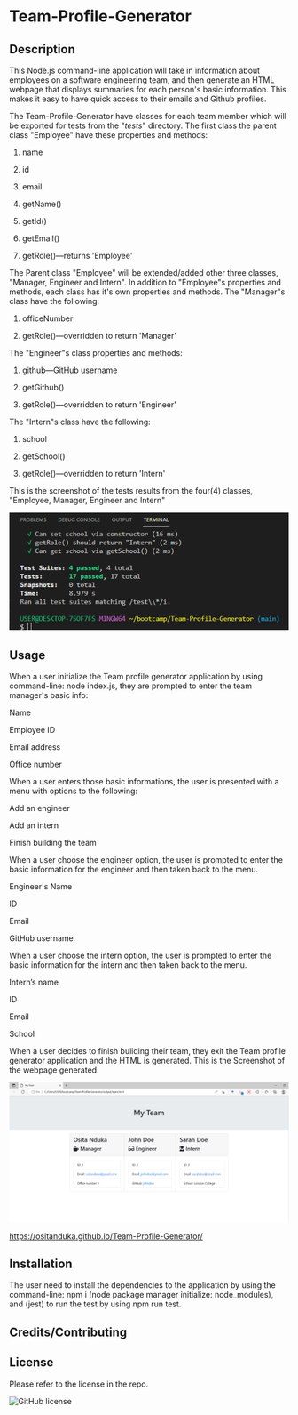 # Team-Profile-Generator

## Description

This Node.js command-line application will take in information about employees on a software engineering team, and then generate an HTML webpage that displays summaries for each person's basic information.  This makes it easy to have quick access to their emails and Github profiles.

The Team-Profile-Generator have classes for each team member which will be exported for tests from the "_tests_" directory. The first class the parent class "Employee" have these properties and methods:

1. name

2. id

3. email

4. getName()

5. getId()

6. getEmail()

7. getRole()—returns 'Employee'

The Parent class "Employee" will be extended/added other three classes, "Manager, Engineer and Intern".  In addition to "Employee"s properties and methods, each class has it's own properties and methods.  The "Manager"s class have the following:

1. officeNumber

2. getRole()—overridden to    return 'Manager'

The "Engineer"s class properties and methods:

1. github—GitHub username

2. getGithub()

3. getRole()—overridden to return 'Engineer'

The "Intern"s class have the following:

1. school

2. getSchool()

3. getRole()—overridden to return 'Intern'

This is the screenshot of the tests results from the four(4) classes, "Employee, Manager, Engineer and Intern" 

![Screenshot_tests_](./assets/tests.PNG)


## Usage

When a user initialize the Team profile generator application by using command-line: node index.js, they are prompted to enter the team manager's basic info:

Name

Employee ID

Email address

Office number

When a user enters those basic informations, the user is presented with a menu with options to the following:

Add an engineer

Add an intern

Finish building the team

When a user choose the engineer option, the user is prompted to enter the basic information for the engineer and then taken back to the menu.

Engineer's Name

ID

Email

GitHub username

When a user choose the intern option, the user is prompted to enter the basic information for the intern and then taken back to the menu.

Intern’s name

ID

Email

School

When a user decides to finish buliding their team, they exit the Team profile generator application and the HTML is generated.  This is the Screenshot of the webpage generated.

![Screenshot](./assets/Team-Profile-Generated.PNG)

https://ositanduka.github.io/Team-Profile-Generator/

## Installation

The user need to install the dependencies to the application by using the command-line: npm i (node package manager initialize: node_modules), and (jest) to run the test by using npm run test.


## Credits/Contributing



## License

Please refer to the license in the repo.


![GitHub license](https://img.shields.io/badge/license-APACHE2.0-blue.svg)